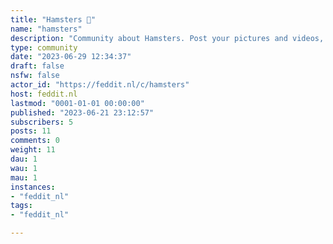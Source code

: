 ```yaml
---
title: "Hamsters 🐹" 
name: "hamsters"
description: "Community about Hamsters. Post your pictures and videos, ask advice, or talk about the latest developments regarding hamster care."
type: community
date: "2023-06-29 12:34:37"
draft: false
nsfw: false
actor_id: "https://feddit.nl/c/hamsters"
host: feddit.nl
lastmod: "0001-01-01 00:00:00"
published: "2023-06-21 23:12:57"
subscribers: 5
posts: 11
comments: 0
weight: 11
dau: 1
wau: 1
mau: 1
instances:
- "feddit_nl"
tags: 
- "feddit_nl"

---
```

